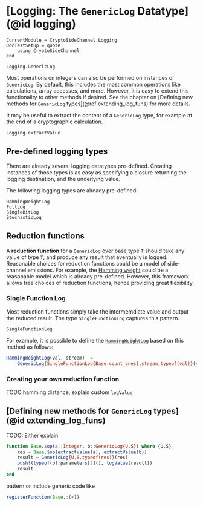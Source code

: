 # [Logging: The `GenericLog` Datatype](@id logging)

```@meta
CurrentModule = CryptoSideChannel.Logging
DocTestSetup = quote
    using CryptoSideChannel
end
```

```@docs
Logging.GenericLog
```

Most operations on integers can also be performed on instances of `GenericLog`. By default, this includes the most common operations like calculations, array accesses, and more.
However, it is easy to extend this functionality to other methods if desired. See the chapter on [Defining new methods for `GenericLog` types](@ref extending_log_funs) for more details.

It may be useful to extract the content of a `GenericLog` type, for example at the end of a cryptographic calculation.
```@docs
Logging.extractValue
```

## Pre-defined logging types

There are already several logging datatypes pre-defined. Creating instances of those types is as easy as specifying a closure returning the logging destination, and the underlying value.

The following logging types are already pre-defined:

```@docs
HammingWeightLog
FullLog
SingleBitLog
StochasticLog
```

## Reduction functions
A **reduction function** for a `GenericLog` over base type `T` should take any value of type `T`, and produce any result that eventually is logged. Reasonable choices for reduction functions could be a model of side-channel emissions. For example, the [Hamming weight](https://iacr.org/archive/ches2004/31560016/31560016.pdf) could be a reasonable model which is already pre-defined.
However, this framework allows free choices of reduction functions, hence providing great flexibility.

### Single Function Log
Most reduction functions simply take the intermemdiate value and output the reduced result. The type `SingleFunctionLog` captures this pattern.

```@docs
SingleFunctionLog
```

For example, it is possible to define the [`HammingWeightLog`](@ref) based on this method as follows:
```julia
HammingWeightLog(val, stream)  =
    GenericLog{SingleFunctionLog{Base.count_ones},stream,typeof(val)}(val)
```

### Creating your own reduction function

TODO hamming distance, explain custom `logValue`



## [Defining new methods for `GenericLog` types](@id extending_log_funs)
TODO: Either explain
```julia
function Base.$op(a::Integer, b::GenericLog{U,S}) where {U,S}
    res = Base.$op(extractValue(a), extractValue(b))
    result = GenericLog{U,S,typeof(res)}(res)
    push!(typeof(b).parameters[2](), logValue(result))
    result
end
```
pattern or include generic code like
```julia
registerFunction(Base.:(+))
```